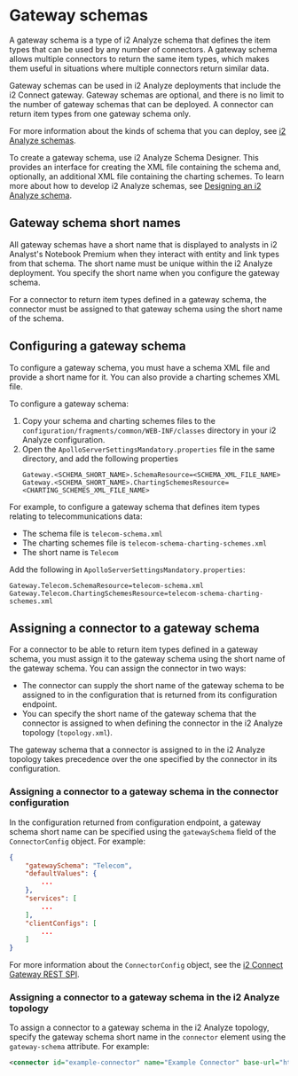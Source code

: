 # Gateway schemas

A gateway schema is a type of i2 Analyze schema that defines the item types that can
be used by any number of connectors. A gateway schema allows multiple connectors to return
the same item types, which makes them useful in situations where
multiple connectors return similar data.

Gateway schemas can be used in i2 Analyze deployments that include the i2 Connect
gateway. Gateway schemas are optional, and there is no limit to the number of gateway schemas that can be
deployed. A connector can return item types from one gateway schema only.

For more information about the kinds of schema that you can deploy, see [i2 Analyze schemas](https://www.ibm.com/support/knowledgecenter/SSXVTH_latest/com.ibm.i2.understanding.doc/i2_analyze_schemas.html).


To create a gateway schema, use i2 Analyze Schema Designer. This provides an
interface for creating the XML file containing the schema and, optionally, an
additional XML file containing the charting schemes. To learn more about how to
develop i2 Analyze schemas, see [Designing an i2 Analyze schema](./schema-design-guide.md).

## Gateway schema short names

All gateway schemas have a short name that is displayed to analysts
in i2 Analyst's Notebook Premium when they interact with entity and link types
from that schema. The short name must be unique within the i2
Analyze deployment. You specify the short name when you configure the gateway schema.

For a connector to return item types defined in a gateway
schema, the connector must be assigned to that gateway schema using the short name of the schema.

## Configuring a gateway schema

To configure a gateway schema, you must have a schema XML file and provide a
short name for it. You can also provide a charting schemes XML file.

To configure a gateway schema:
1. Copy your schema and charting schemes files to the
   `configuration/fragments/common/WEB-INF/classes` directory in your i2 Analyze
   configuration.
2. Open the `ApolloServerSettingsMandatory.properties` file in the same
   directory, and add the following properties
   ```properties
   Gateway.<SCHEMA_SHORT_NAME>.SchemaResource=<SCHEMA_XML_FILE_NAME>
   Gateway.<SCHEMA_SHORT_NAME>.ChartingSchemesResource=<CHARTING_SCHEMES_XML_FILE_NAME>
   ```

For example, to configure a gateway schema that defines item types
relating to telecommunications data:

- The schema file is `telecom-schema.xml`
- The charting schemes file is `telecom-schema-charting-schemes.xml`
- The short name is `Telecom`

Add the following in `ApolloServerSettingsMandatory.properties`:

```properties
Gateway.Telecom.SchemaResource=telecom-schema.xml
Gateway.Telecom.ChartingSchemesResource=telecom-schema-charting-schemes.xml
```

## Assigning a connector to a gateway schema

For a connector to be able to return item types defined in a gateway schema,
you must assign it to the gateway schema using the short name of the gateway schema.
You can assign the connector in two ways:

- The connector can supply the short name of the gateway schema to be assigned to in the configuration that is returned from its configuration endpoint.
- You can specify the short name of the gateway schema that the connector is assigned to when defining the connector in the i2 Analyze topology (`topology.xml`).

The gateway schema that a connector is assigned to in the i2 Analyze topology takes
precedence over the one specified by the connector in its configuration.

### Assigning a connector to a gateway schema in the connector configuration

In the configuration returned from configuration endpoint, a
gateway schema short name can be specified using the `gatewaySchema` field of
the `ConnectorConfig` object. For example:

```json
{
    "gatewaySchema": "Telecom",
	"defaultValues": {
		...
	},
	"services": [
		...
	],
	"clientConfigs": [
		...
	]
}
```

For more information about the `ConnectorConfig` object, see the
[i2 Connect Gateway REST SPI](https://www.ibm.com/support/knowledgecenter/en/SSXVTH_latest/com.ibm.i2.connect.developer.doc/i2_connect_spi.json).

### Assigning a connector to a gateway schema in the i2 Analyze topology

To assign a connector to a gateway schema in the i2 Analyze topology, specify
the gateway schema short name in the `connector` element using the
`gateway-schema` attribute. For example:

```xml
<connector id="example-connector" name="Example Connector" base-url="http://localhost:3700/" gateway-schema="Telecom" />
```

